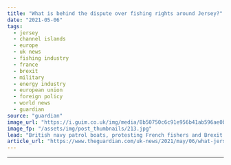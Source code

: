 ```yaml
---
title: "What is behind the dispute over fishing rights around Jersey?"
date: "2021-05-06"
tags: 
  - jersey
  - channel islands
  - europe
  - uk news
  - fishing industry
  - france
  - brexit
  - military
  - energy industry
  - european union
  - foreign policy
  - world news
  - guardian
source: "guardian"
image_url: "https://i.guim.co.uk/img/media/8b50750c6c91e956b41ab596ae0b85064667981a/0_182_5472_3283/master/5472.jpg?width=460&quality=85&auto=format&fit=max&s=678adcf6a3806e161c39b55ad2f8fefc"
image_fp: "/assets/img/post_thumbnails/213.jpg"
lead: "British navy patrol boats, protesting French fishers and Brexit – a summary of the escalating rowThe immediate threat to which the prime minister was apparently responding when he dispatched the patrol vessels on Wednesday evening was a mooted blocka..."
article_url: "https://www.theguardian.com/uk-news/2021/may/06/what-jersey-fishing-rights-dispute-boris-johnson-patrol-boats"
---
```


---
